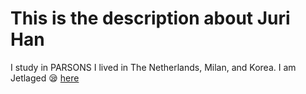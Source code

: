 # This is the description about Juri Han
I study in PARSONS
I lived in The Netherlands, Milan, and Korea.
I am Jetlaged :sleepy:
<a href="index.html"> here  </a>